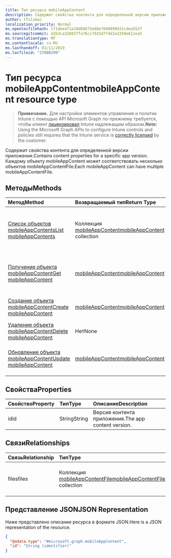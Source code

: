 ```yaml
---
title: Тип ресурса mobileAppContent
description: Содержит свойства контента для определенной версии приложения. Каждому объекту mobileAppContent может соответствовать несколько объектов mobileAppContentFile.
author: tfitzmac
localization_priority: Normal
ms.openlocfilehash: cf1deeaf1a18d68675e68e7040099d31cdea552f
ms.sourcegitcommit: d2b3ca32602ffa76cc7925d7f4d1e2258e611ea5
ms.translationtype: MT
ms.contentlocale: ru-RU
ms.lasthandoff: 01/11/2019
ms.locfileid: "27880299"
---
```

# <a name="mobileappcontent-resource-type"></a><span data-ttu-id="467e4-104">Тип ресурса mobileAppContent</span><span class="sxs-lookup"><span data-stu-id="467e4-104">mobileAppContent resource type</span></span>

> <span data-ttu-id="467e4-105">**Примечание.** Для настройки элементов управления и политик Intune с помощью API Microsoft Graph по-прежнему требуется, чтобы клиент [лицензировал](https://go.microsoft.com/fwlink/?linkid=839381) Intune надлежащим образом.</span><span class="sxs-lookup"><span data-stu-id="467e4-105">**Note:** Using the Microsoft Graph APIs to configure Intune controls and policies still requires that the Intune service is [correctly licensed](https://go.microsoft.com/fwlink/?linkid=839381) by the customer.</span></span>

<span data-ttu-id="467e4-106">Содержит свойства контента для определенной версии приложения.</span><span class="sxs-lookup"><span data-stu-id="467e4-106">Contains content properties for a specific app version.</span></span> <span data-ttu-id="467e4-107">Каждому объекту mobileAppContent может соответствовать несколько объектов mobileAppContentFile.</span><span class="sxs-lookup"><span data-stu-id="467e4-107">Each mobileAppContent can have multiple mobileAppContentFile.</span></span>
## <a name="methods"></a><span data-ttu-id="467e4-108">Методы</span><span class="sxs-lookup"><span data-stu-id="467e4-108">Methods</span></span>
|<span data-ttu-id="467e4-109">Метод</span><span class="sxs-lookup"><span data-stu-id="467e4-109">Method</span></span>|<span data-ttu-id="467e4-110">Возвращаемый тип</span><span class="sxs-lookup"><span data-stu-id="467e4-110">Return Type</span></span>|<span data-ttu-id="467e4-111">Описание</span><span class="sxs-lookup"><span data-stu-id="467e4-111">Description</span></span>|
|:---|:---|:---|
|[<span data-ttu-id="467e4-112">Список объектов mobileAppContents</span><span class="sxs-lookup"><span data-stu-id="467e4-112">List mobileAppContents</span></span>](../api/intune-apps-mobileappcontent-list.md)|<span data-ttu-id="467e4-113">Коллекция [mobileAppContent](../resources/intune-apps-mobileappcontent.md)</span><span class="sxs-lookup"><span data-stu-id="467e4-113">[mobileAppContent](../resources/intune-apps-mobileappcontent.md) collection</span></span>|<span data-ttu-id="467e4-114">Список свойств и связей объектов [mobileAppContent](../resources/intune-apps-mobileappcontent.md).</span><span class="sxs-lookup"><span data-stu-id="467e4-114">List properties and relationships of the [mobileAppContent](../resources/intune-apps-mobileappcontent.md) objects.</span></span>|
|[<span data-ttu-id="467e4-115">Получение объекта mobileAppContent</span><span class="sxs-lookup"><span data-stu-id="467e4-115">Get mobileAppContent</span></span>](../api/intune-apps-mobileappcontent-get.md)|[<span data-ttu-id="467e4-116">mobileAppContent</span><span class="sxs-lookup"><span data-stu-id="467e4-116">mobileAppContent</span></span>](../resources/intune-apps-mobileappcontent.md)|<span data-ttu-id="467e4-117">Чтение свойств и связей объекта [mobileAppContent](../resources/intune-apps-mobileappcontent.md).</span><span class="sxs-lookup"><span data-stu-id="467e4-117">Read properties and relationships of the [mobileAppContent](../resources/intune-apps-mobileappcontent.md) object.</span></span>|
|[<span data-ttu-id="467e4-118">Создание объекта mobileAppContent</span><span class="sxs-lookup"><span data-stu-id="467e4-118">Create mobileAppContent</span></span>](../api/intune-apps-mobileappcontent-create.md)|[<span data-ttu-id="467e4-119">mobileAppContent</span><span class="sxs-lookup"><span data-stu-id="467e4-119">mobileAppContent</span></span>](../resources/intune-apps-mobileappcontent.md)|<span data-ttu-id="467e4-120">Создание объекта [mobileAppContent](../resources/intune-apps-mobileappcontent.md).</span><span class="sxs-lookup"><span data-stu-id="467e4-120">Create a new [mobileAppContent](../resources/intune-apps-mobileappcontent.md) object.</span></span>|
|[<span data-ttu-id="467e4-121">Удаление объекта mobileAppContent</span><span class="sxs-lookup"><span data-stu-id="467e4-121">Delete mobileAppContent</span></span>](../api/intune-apps-mobileappcontent-delete.md)|<span data-ttu-id="467e4-122">Нет</span><span class="sxs-lookup"><span data-stu-id="467e4-122">None</span></span>|<span data-ttu-id="467e4-123">Удаляет объект [mobileAppContent](../resources/intune-apps-mobileappcontent.md).</span><span class="sxs-lookup"><span data-stu-id="467e4-123">Deletes a [mobileAppContent](../resources/intune-apps-mobileappcontent.md).</span></span>|
|[<span data-ttu-id="467e4-124">Обновление объекта mobileAppContent</span><span class="sxs-lookup"><span data-stu-id="467e4-124">Update mobileAppContent</span></span>](../api/intune-apps-mobileappcontent-update.md)|[<span data-ttu-id="467e4-125">mobileAppContent</span><span class="sxs-lookup"><span data-stu-id="467e4-125">mobileAppContent</span></span>](../resources/intune-apps-mobileappcontent.md)|<span data-ttu-id="467e4-126">Обновление свойств объекта [mobileAppContent](../resources/intune-apps-mobileappcontent.md).</span><span class="sxs-lookup"><span data-stu-id="467e4-126">Update the properties of a [mobileAppContent](../resources/intune-apps-mobileappcontent.md) object.</span></span>|

## <a name="properties"></a><span data-ttu-id="467e4-127">Свойства</span><span class="sxs-lookup"><span data-stu-id="467e4-127">Properties</span></span>
|<span data-ttu-id="467e4-128">Свойство</span><span class="sxs-lookup"><span data-stu-id="467e4-128">Property</span></span>|<span data-ttu-id="467e4-129">Тип</span><span class="sxs-lookup"><span data-stu-id="467e4-129">Type</span></span>|<span data-ttu-id="467e4-130">Описание</span><span class="sxs-lookup"><span data-stu-id="467e4-130">Description</span></span>|
|:---|:---|:---|
|<span data-ttu-id="467e4-131">id</span><span class="sxs-lookup"><span data-stu-id="467e4-131">id</span></span>|<span data-ttu-id="467e4-132">String</span><span class="sxs-lookup"><span data-stu-id="467e4-132">String</span></span>|<span data-ttu-id="467e4-133">Версия контента приложения.</span><span class="sxs-lookup"><span data-stu-id="467e4-133">The app content version.</span></span>|

## <a name="relationships"></a><span data-ttu-id="467e4-134">Связи</span><span class="sxs-lookup"><span data-stu-id="467e4-134">Relationships</span></span>
|<span data-ttu-id="467e4-135">Связь</span><span class="sxs-lookup"><span data-stu-id="467e4-135">Relationship</span></span>|<span data-ttu-id="467e4-136">Тип</span><span class="sxs-lookup"><span data-stu-id="467e4-136">Type</span></span>|<span data-ttu-id="467e4-137">Описание</span><span class="sxs-lookup"><span data-stu-id="467e4-137">Description</span></span>|
|:---|:---|:---|
|<span data-ttu-id="467e4-138">files</span><span class="sxs-lookup"><span data-stu-id="467e4-138">files</span></span>|<span data-ttu-id="467e4-139">Коллекция [mobileAppContentFile](../resources/intune-apps-mobileappcontentfile.md)</span><span class="sxs-lookup"><span data-stu-id="467e4-139">[mobileAppContentFile](../resources/intune-apps-mobileappcontentfile.md) collection</span></span>|<span data-ttu-id="467e4-140">Список файлов для этой версии контента приложения.</span><span class="sxs-lookup"><span data-stu-id="467e4-140">The list of files for this app content version.</span></span>|

## <a name="json-representation"></a><span data-ttu-id="467e4-141">Представление JSON</span><span class="sxs-lookup"><span data-stu-id="467e4-141">JSON Representation</span></span>
<span data-ttu-id="467e4-142">Ниже представлено описание ресурса в формате JSON.</span><span class="sxs-lookup"><span data-stu-id="467e4-142">Here is a JSON representation of the resource.</span></span>
<!-- {
  "blockType": "resource",
  "keyProperty": "id",
  "@odata.type": "microsoft.graph.mobileAppContent"
}
-->
``` json
{
  "@odata.type": "#microsoft.graph.mobileAppContent",
  "id": "String (identifier)"
}
```



